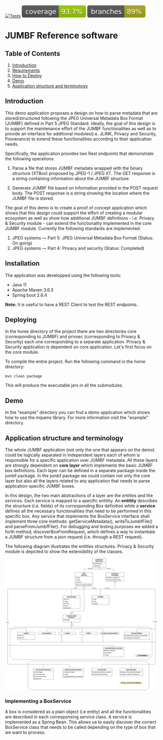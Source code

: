 
[![Tests](https://github.com/nickft/mipams-jumbf/actions/workflows/maven.yml/badge.svg)](https://github.com/nickft/mipams-jumbf/actions/workflows/maven.yml?branch=main)
[![coverage](.github/badges/jacoco.svg)](https://github.com/nickft/mipams-jumbf/actions/workflows/maven.yml)
[![branches coverage](.github/badges/branches.svg)](https://github.com/nickft/mipams-jumbf/actions/workflows/maven.yml)

# JUMBF Reference software

## Table of Contents

1. [Introduction](#intro)
2. [Requirements](#requirements)
3. [How to Deploy](#deployment)
4. [Demo](#demo)
5. [Application structure and terminology](#spring)


## Introduction <a name="intro"></a>

This demo application proposes a design on how to parse metadata that are stored/structured following the JPEG Universal Metadata Box Format (JUMBF) defined in Part 5 JPEG Standard. Ideally, the goal of this design is to support the maintenance effort of the JUMBF functionalities as well as to provide an interface for additional modules(i.e. JLINK, Privacy and Security, Provenance) to extend these functionalities according to their application needs.

Specifically, the application provides two Rest endpoints that demonstrate the following operations:

1. Parse a file that stores JUMBF metadata wrapped with the binary structure (XTBox) proposed by JPEG-1 / JPEG XT. The GET response is a string containing information about the JUMBF structure.

2. Generate JUMBF file based on information provided in the POST request body. The POST response is a string showing the location where the JUMBF file is stored.

The goal of this demo is to create a proof of concept application which shows that this design could support the effort of creating a modular ecosystem as well as show how additional JUMBF definitions - i.e. Privacy & Security module - can extend the functionality implemented in the core JUMBF module. Currently the following standards are implemented:

1. JPEG systems — Part 5: JPEG Universal Metadata Box Format (Status: On going)
2. JPEG systems — Part 4: Privacy and security (Status: Completed)

## Installation <a name="requirements"></a>

The application was developped using the following tools:

* Java 11
* Apache Maven 3.6.3
* Spring boot 2.6.4

**Note:** It is useful to have a REST Client to test the REST endpoints.

## Deploying <a name="deployment"></a>

In the home directory of the project there are two directories core (corresponding to JUMBF) and privsec (corresponding to Privacy & Security) each one corresponding to a separate application. Privacy & Security application is dependent on core application. Let's first focus on the core module. 

To compile the entire project. Run the following command in the home directory:

```
mvn clean package
```

This will produce the executable jars in all the submodules. 

## Demo <a name="demo"></a>
In the "example" directory you can find a demo application which shows how to use the mipams library. For more information visit the "example" directory.

## Application structure and terminology <a name="spring"></a>

The whole JUMBF application (not only the one that appears on the demo) could be logically separated in independent layers each of whom is responsible for a specific application over JUMBF metadata. All these layers are strongly dependent on **core layer** which implements the basic JUMBF box definitions. Each layer can be defined in a separate package inside the jumbf package. In the jumbf package we could contain not only the core layer but also all the layers related to any application that needs to parse application-specific JUMBF boxes.

In this design, the two main abstractions of a layer are the *entities* and the *services*. Each service is mapped to a specific entitity. An **entitity** describes the structure (i.e. fields) of its corresponding Box definition while a **service** defines all the necessary functionalities that need to be performed in this specific box. Any service that implements the BoxService interface shall implement three core methods: getServiceMetadata(), writeToJumbfFile() and parseFromJumbfFile(). For debugging and testing purposes we added a forth method, discoverBoxFromRequest, which defines a way to instantiate a JUMBF structure from a json request (i.e. through a REST request). 

The following diagram illustrates the entities structures. Privacy & Security module is depicted to show the extensibility of the classes. 

![UML Entities](./entities.jpg "Box class relationship")

### Implementing a BoxService
A box is considered as a plain object (i.e entity) and all the functionalities are described in each corresponsing service class. A service is implemented as a Spring Bean. This allows us to easily discover the correct BoxService class that needs to be called depending on the type of box that we want to process. 
